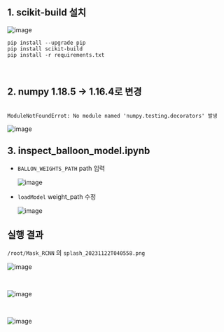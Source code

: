 
## 1. scikit-build 설치 
![image](https://github.com/jookbooin/Mask_RCNN_docker/assets/94632156/a2925018-da35-4532-b3c6-c57b3e861f4d)

```
pip install --upgrade pip
pip install scikit-build
pip install -r requirements.txt
```

</br>

## 2. numpy 1.18.5 →  1.16.4로 변경
```

ModuleNotFoundErrot: No module named 'numpy.testing.decorators' 발생
```
![image](https://github.com/jookbooin/Mask_RCNN_docker/assets/94632156/12504ee9-3e4a-4bda-926a-09107ea2e7ec)

## 3. inspect_balloon_model.ipynb

* `BALLON_WEIGHTS_PATH` path 입력
  
  ![image](https://github.com/jookbooin/Mask_RCNN_docker/assets/94632156/d39f717b-ae8b-4ebd-bb62-b936ad6306bc)

* `loadModel` weight_path 수정
  
  ![image](https://github.com/jookbooin/Mask_RCNN_docker/assets/94632156/9395ea54-a2eb-44c9-8295-4dfd8c133e2a)

## 실행 결과 
`/root/Mask_RCNN` 의 `splash_20231122T040558.png` 
</br>

![image](https://github.com/jookbooin/Mask_RCNN_docker/assets/94632156/bf3f41cd-d575-4759-a633-5d657f406bc5)

</br>

![image](https://github.com/jookbooin/Mask_RCNN_docker/assets/94632156/33567888-6c6e-427d-b5f1-65c3988eb787)

</br>

![image](https://github.com/jookbooin/Mask_RCNN_docker/assets/94632156/696a4f06-0514-44fe-87e9-1a3c6d0f63bc)


